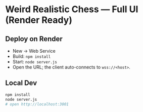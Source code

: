 # Weird Realistic Chess — Full UI (Render Ready)

## Deploy on Render
- New → Web Service
- Build: `npm install`
- Start: `node server.js`
- Open the URL; the client auto-connects to `wss://<host>`.

## Local Dev
```bash
npm install
node server.js
# open http://localhost:3001
```
